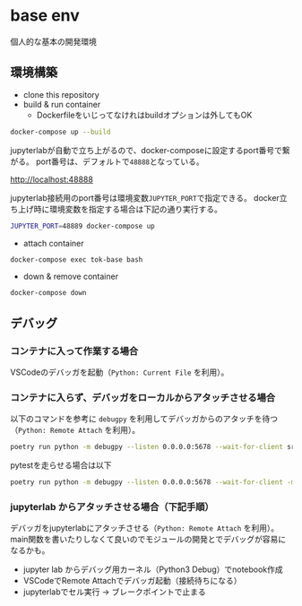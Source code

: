 # base env

個人的な基本の開発環境

## 環境構築

- clone this repository
- build & run container
  - Dockerfileをいじってなけれはbuildオプションは外してもOK

```bash
docker-compose up --build
```

jupyterlabが自動で立ち上がるので、docker-composeに設定するport番号で繋がる。
port番号は、デフォルトで`48888`となっている。

<http://localhost:48888>

jupyterlab接続用のport番号は環境変数`JUPYTER_PORT`で指定できる。
docker立ち上げ時に環境変数を指定する場合は下記の通り実行する。

```bash
JUPYTER_PORT=48889 docker-compose up
```

- attach container

```bash
docker-compose exec tok-base bash
```

- down & remove container

```bash
docker-compose down
```

## デバッグ

### コンテナに入って作業する場合

VSCodeのデバッガを起動（`Python: Current File` を利用）。

### コンテナに入らず、デバッガをローカルからアタッチさせる場合

以下のコマンドを参考に `debugpy` を利用してデバッガからのアタッチを待つ（`Python: Remote Attach` を利用）。

```bash
poetry run python -m debugpy --listen 0.0.0.0:5678 --wait-for-client src/train.py
```

pytestを走らせる場合は以下

```bash
poetry run python -m debugpy --listen 0.0.0.0:5678 --wait-for-client -m pytest test/test_sample.py -s -k  test_sample
```

### jupyterlab からアタッチさせる場合（下記手順）

デバッガをjupyterlabにアタッチさせる（`Python: Remote Attach` を利用）。
main関数を書いたりしなくて良いのでモジュールの開発とでデバッグが容易になるかも。

- jupyter lab からデバッグ用カーネル（Python3 Debug）でnotebook作成
- VSCodeでRemote Attachでデバッガ起動（接続待ちになる）
- jupyterlabでセル実行 → ブレークポイントで止まる
